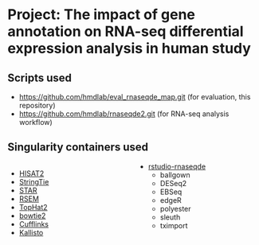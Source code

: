 # Project: The impact of gene annotation on RNA-seq differential expression analysis in human study 

## Scripts used

- https://github.com/hmdlab/eval_rnaseqde_map.git (for evaluation, this repository)
- https://github.com/hmdlab/rnaseqde2.git (for RNA-seq analysis workflow)


## Singularity containers used

<div style="columns: 2;">

- [HISAT2](https://singularity-hub.org/collections/4873)
- [StringTie](https://singularity-hub.org/collections/4881)
- [STAR](https://singularity-hub.org/collections/4880)
- [RSEM](https://singularity-hub.org/collections/4877)
- [TopHat2](https://singularity-hub.org/collections/4882)
- [bowtie2](https://singularity-hub.org/collections/4867)
- [Cufflinks](https://singularity-hub.org/collections/4868)
- [Kallisto](https://singularity-hub.org/collections/4876)
- [rstudio-rnaseqde](https://singularity-hub.org/collections/4866)
    - ballgown
    - DESeq2
    - EBSeq
    - edgeR
    - polyester
    - sleuth
    - tximport


</div>
